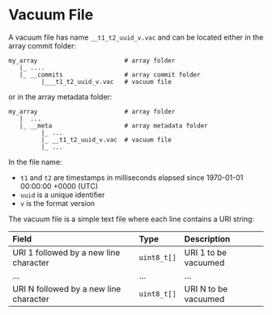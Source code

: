 # Vacuum File

A vacuum file has name `__t1_t2_uuid_v.vac` and can be located either in the array commit folder:

```
my_array                        # array folder
   |_ ....
   |_ __commits                 # array commit folder
         |___t1_t2_uuid_v.vac   # vacuum file
```

or in the array metadata folder:

```
my_array                        # array folder
   |  ...            
   |_ __meta                    # array metadata folder
         |_ ...
         |_ __t1_t2_uuid_v.vac  # vacuum file
         |_ ...
```

In the file name:

* `t1` and `t2` are timestamps in milliseconds elapsed since 1970-01-01 00:00:00 +0000 (UTC)
* `uuid` is a unique identifier
* `v` is the format version

The vacuum file is a simple text file where each line contains a URI string:

| **Field** | **Type** | **Description** |
| :--- | :--- | :--- |
| URI 1 followed by a new line character | `uint8_t[]` | URI 1 to be vacuumed |
| … | … | … |
| URI N followed by a new line character | `uint8_t[]` | URI N to be vacuumed |
